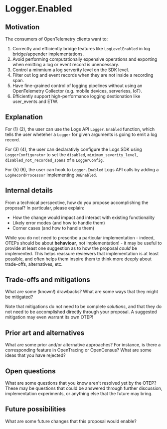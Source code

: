 # Logger.Enabled

## Motivation

The consumers of OpenTelemetry clients want to:

1. Correctly and efficiently bridge features like `LogLevelEnabled` in log bridge/appender implementations.
2. Avoid performing computationally expensive operations and exporting when emitting a log or event record is unencessary.
3. Control a minmium a log serverity level on the SDK level.
4. Filter out log and event records when they are not inside a recording span.
5. Have fine-grained control of logging pipelines without using an OpenTelemetry Collector (e.g. mobile devices, serverless, IoT).
6. Efficiently support high-performance logging destionation like user_events and ETW.

## Explanation

For (1) (2), the user can use the Logs API `Logger.Enabled` function, which tells the user wheteher a `Logger` for given arguments is going to emit a log record.

For (3) (4), the user can declarativly configure the Logs SDK using `LoggerConfigurator` to set the `disabled`, `minimum_severity_level`, `disabled_not_recorded_spans` of a `LoggerConfig`.

For (5) (6), the user can hook to `Logger.Enabled` Logs API calls by adding a `LogRecordProcessor` implementing `OnEnabled`.

## Internal details

From a technical perspective, how do you propose accomplishing the proposal? In particular, please explain:

* How the change would impact and interact with existing functionality
* Likely error modes (and how to handle them)
* Corner cases (and how to handle them)

While you do not need to prescribe a particular implementation - indeed, OTEPs should be about **behaviour**, not implementation! - it may be useful to provide at least one suggestion as to how the proposal *could* be implemented. This helps reassure reviewers that implementation is at least possible, and often helps them inspire them to think more deeply about trade-offs, alternatives, etc.

## Trade-offs and mitigations

What are some (known!) drawbacks? What are some ways that they might be mitigated?

Note that mitigations do not need to be complete *solutions*, and that they do not need to be accomplished directly through your proposal. A suggested mitigation may even warrant its own OTEP!

## Prior art and alternatives

What are some prior and/or alternative approaches? For instance, is there a corresponding feature in OpenTracing or OpenCensus? What are some ideas that you have rejected?

## Open questions

What are some questions that you know aren't resolved yet by the OTEP? These may be questions that could be answered through further discussion, implementation experiments, or anything else that the future may bring.

## Future possibilities

What are some future changes that this proposal would enable?
